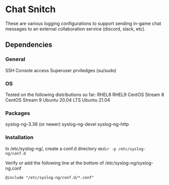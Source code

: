 # Chat Snitch

These are various logging configurations to support sending in-game chat messages to an external collaboration service (discord, slack, etc).

## Dependencies

### General
SSH Console access
Superuser prviledges (su/sudo)

### OS
Tested on the following distributions so far:
  RHEL8
  RHEL9
  CentOS Stream 8
  CentOS Stream 9
  Ubuntu 20.04 LTS
  Ubuntu 21.04

### Packages
syslog-ng-3.36  (or newer)
syslog-ng-devel
syslog-ng-http

### Installation

In /etc/syslog-ng/, create a conf.d directory
`mkdir -p /etc/syslog-ng/conf.d`

Verify or add the following line at the bottom of /etc/syslog-ng/syslog-ng.conf

`@include "/etc/syslog-ng/conf.d/*.conf"`

